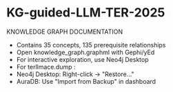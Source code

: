 # KG-guided-LLM-TER-2025
KNOWLEDGE GRAPH DOCUMENTATION
- Contains 35 concepts, 135 prerequisite relationships
- Open knowledge_graph.graphml with Gephi/yEd
- For interactive exploration, use Neo4j Desktop
- For terllmace.dump :
- Neo4j Desktop: Right-click → "Restore..."
- AuraDB: Use "Import from Backup" in dashboard
